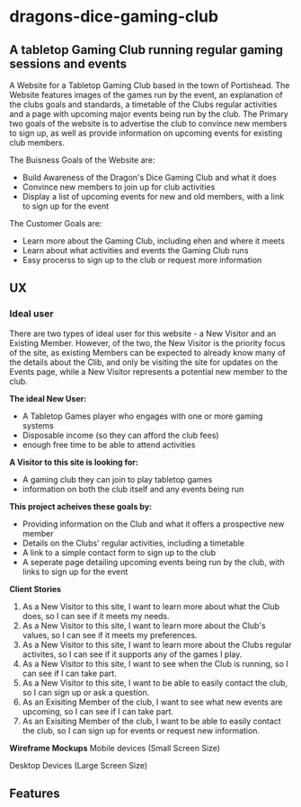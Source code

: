 ﻿# dragons-dice-gaming-club

## A tabletop Gaming Club running regular gaming sessions and events

A Website for a Tabletop Gaming Club based in the town of Portishead. The Website features images of the games run by the event, an explanation of the clubs goals and standards, a timetable of the Clubs regular activities and a page with upcoming major events being run by the club. The Primary two goals of the website is to advertise the club to convince new members to sign up, as well as provide information on upcoming events for existing club members.

The Buisness Goals of the Website are:
- Build Awareness of the Dragon's Dice Gaming Club and what it does
- Convince new members to join up for club activities
- Display a list of upcoming events for new and old members, with a link to sign up for the event

The Customer Goals are:
- Learn more about the Gaming Club, including ehen and where it meets
- Learn about what activities and events the Gaming Club runs
- Easy procerss to sign up to the club or request more information

## UX

### Ideal user
There are two types of ideal user for this website - a New Visitor and an Existing Member. However, of the two, the New Visitor is the priority focus of the site, as existing Members can be expected to already know many of the details about the Clib, and only be visiting the site for updates on the Events page, while a New Visitor represents a potential new member to the club.

**The ideal New User:**
- A Tabletop Games player who engages with one or more gaming systems
- Disposable income (so they can afford the club fees)
- enough free time to be able to attend activities

**A Visitor to this site is looking for:**
- A gaming club they can join to play tabletop games
- information on both the club itself and any events being run

**This project acheives these goals by:**
- Providing information on the Club and what it offers a prospective new member
- Details on the Clubs' regular activities, including a timetable
- A link to a simple contact form to sign up to the club
- A seperate page detailing upcoming events being run by the club, with links to sign up for the event

**Client Stories**
1. As a New Visitor to this site, I want to learn more about what the Club does, so I can see if it meets my needs.
2. As a New Visitor to this site, I want to learn more about the Club's values, so I can see if it meets my preferences.
3. As a New Visitor to this site, I want to learn more about the Clubs regular activites, so I can see if it supports any of the games I play.
4. As a New Visitor to this site, I want to see when the Club is running, so I can see if I can take part.
5. As a New Visitor to this site, I want to be able to easily contact the club, so I can sign up or ask a question.
7. As an Exisiting Member of the club, I want to see what new events are upcoming, so I can see if I can take part.
8. As an Exisiting Member of the club, I want to be able to easily contact the club, so I can sign up for events or request new information.

**Wireframe Mockups**
Mobile devices (Small Screen Size)

Desktop Devices (Large Screen Size)

## Features

